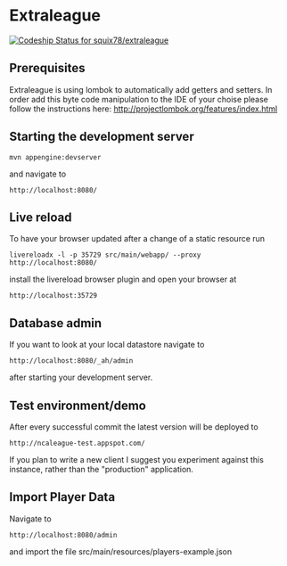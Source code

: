 # Extraleague

[ ![Codeship Status for squix78/extraleague](https://www.codeship.io/projects/85f58d70-b430-0131-7737-3ef5356443ef/status?branch=master)](https://www.codeship.io/projects/20276)

## Prerequisites
Extraleague is using lombok to automatically add getters and setters. In order add this byte code manipulation
to the IDE of your choise please follow the instructions here: http://projectlombok.org/features/index.html

## Starting the development server

```
mvn appengine:devserver
```
and navigate to
```
http://localhost:8080/
```
## Live reload
To have your browser updated after a change of a static resource run
```
livereloadx -l -p 35729 src/main/webapp/ --proxy http://localhost:8080/
```
install the  livereload browser plugin and open your browser at
```
http://localhost:35729
```

## Database admin
If you want to look at your local datastore navigate to
```
http://localhost:8080/_ah/admin
```
after starting your development server.

## Test environment/demo
After every successful commit the latest version will be deployed to 
```
http://ncaleague-test.appspot.com/
```
If you plan to write a new client I suggest you experiment against this instance, rather than the "production" application.

## Import Player Data 
Navigate to
```
http://localhost:8080/admin
```
and import the file src/main/resources/players-example.json